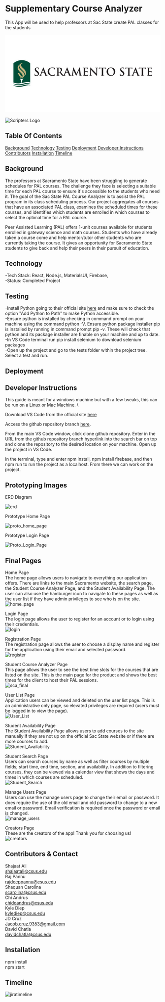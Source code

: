 # Supplementary Course Analyzer

This App will be used to help professors at Sac State create PAL classes for the students

![Sac State Logo](https://github.com/Jdcruz831/Supplementary-Course-Analyzer/blob/main/src/img/sacstatelogo.png)

![Scripters Logo](https://github.com/kdiep4/Supplementary-Course-Analyzer/blob/main/src/img/logo.png)

## Table Of Contents

[Background](#background)
[Technology](#technology)
[Testing](#testing)
[Deployment](#deployment)
[Developer Instructions](#developer-instructions)
[Contributors](#contributors)
[Installation](#installation)
[Timeline](#timeline)

## Background

The professors at Sacramento State have been struggling to generate schedules for PAL courses. The challenge they face is selecting a suitable time for each PAL course to ensure it's accessible to the students who need it. The goal of the Sac State PAL Course Analyzer is to assist the PAL program in its class scheduling process. Our project aggregates all courses that have an associated PAL class, examines the scheduled times for these courses, and identifies which students are enrolled in which courses to select the optimal time for a PAL course.

Peer Assisted Learning (PAL) offers 1-unit courses available for students enrolled in gateway science and math courses. Students who have already taken a course come and help mentor/tutor other students who are currently taking the course. It gives an opportunity for Sacramento State students to give back and help their peers in their pursuit of education.

## Technology

-Tech Stack: React, Node.js, MaterialsUI, Firebase,\
-Status: Completed Project

## Testing

-Install Python going to their official site [here](https://www.python.org/downloads/) and make sure to check the option "Add Python to Path" to make Python accessible.   \
-Ensure python is installed by checking in command prompt on your machine using the command python -V. Ensure python package installer pip is installed by running in command prompt pip -v. These will check that python and its package installer are finable on your machine and up to date.\
-In VS Code terminal run pip install selenium to download selenium packages\
-Open up the project and go to the tests folder within the project tree. Select a test and run.

## Deployment

## Developer Instructions
This guide is meant for a windows machine but with a few tweaks, this can be run on a Linux or Mac Machine.
\


Download VS Code from the official site [here](https://code.visualstudio.com/) 

Access the github repository branch [here](https://github.com/Jdcruz831/Supplementary-Course-Analyzer).

From the main VS Code window, click clone github repository. Enter in the URL from the github repository branch hyperlink into the search bar on top and clone the repository to the desired location on your machine. Open up the project in VS Code.

 In the terminal, type and enter npm install, npm install firebase, and then npm run to run the project as a localhost. From there we can work on the project. 

## Prototyping Images
ERD Diagram 

![erd](https://github.com/kdiep4/Supplementary-Course-Analyzer/blob/main/src/img/erd.png)

Prototype Home Page

![proto_home_page](https://github.com/kdiep4/Supplementary-Course-Analyzer/blob/main/src/img/proto_home_page.JPG)

Prototype Login Page

![Proto_Login_Page](https://github.com/kdiep4/Supplementary-Course-Analyzer/blob/main/src/img/Proto_Login_Page.png)

## Final Pages
Home Page\
The home page allows users to navigate to everything our application offers. There are links to the main Sacramento website, the search page, the Student Course Analyzer Page, and the Student Availability Page. The user can also use the hamburger icon to navigate to these pages as well as the user list if they have admin privileges to see who is on the site. \
![home_page](https://github.com/kdiep4/Supplementary-Course-Analyzer/blob/main/src/img/final_home.png)

Login Page\
The login page allows the user to register for an account or to login using their credentials.\
![login](https://github.com/kdiep4/Supplementary-Course-Analyzer/blob/main/src/img/Final_Login_Page.png)

Registration Page\
The registration page allows the user to choose a display name and register for the application using their email and selected password.\
![register](https://github.com/kdiep4/Supplementary-Course-Analyzer/blob/main/src/img/final_registration.png)

Student Course Analyzer Page\
This page allows the user to see the best time slots for the courses that are listed on the site. This is the main page for the product and shows the best times for the client to host their PAL sessions.\
![sca_final](https://github.com/kdiep4/Supplementary-Course-Analyzer/blob/main/src/img/sca_final.png)

User List Page\
Application users can be viewed and deleted on the user list page. This is an administrative only page, so elevated privileges are required (users must be logged in to view the page).\
![User_List](https://github.com/kdiep4/Supplementary-Course-Analyzer/blob/main/src/img/user_list.png)

Student Availability Page\
The Student Availability Page allows users to add courses to the site manually if they are not up on the official Sac State website or if there are more courses to add. \
![Student_Availability](https://github.com/kdiep4/Supplementary-Course-Analyzer/blob/main/src/img/student_availability.png)

Student Search Page\
Users can search courses by name as well as filter courses by multiple fields; start time, end time, section, and availability. In addition to filtering courses, they can be viewed via a calendar view that shows the days and times in which courses are scheduled.\
![Student_Search](https://github.com/kdiep4/Supplementary-Course-Analyzer/blob/main/src/img/student_search.png)

Manage Users Page\
Users can use the manage users page to change their email or password. It does require the use of the old email and old password to change to a new email or password. Email verification is required once the password or email is changed.\
![manage_users](https://github.com/kdiep4/Supplementary-Course-Analyzer/blob/main/src/img/manage_users.png)

Creators Page\
These are the creators of the app! Thank you for choosing us!\
![creators](https://github.com/kdiep4/Supplementary-Course-Analyzer/blob/main/src/img/creators.png)



## Contributors & Contact

Shajaat Ali\
shajaatali@csus.edu\
Raj Pannu\
rajdeeppannu@csus.edu\
Shaquan Carolina\
scarolina@csus.edu\
Chi Andrus\
chidoandrus@csus.edu\
Kyle Diep\
kylediep@csus.edu\
JD Cruz\
Jacob.cruz.9353@gmail.com \
David Chatla\
davidchatla@csus.edu

## Installation

npm install\
npm start

## Timeline

![jiratimeline](https://github.com/kdiep4/Supplementary-Course-Analyzer/blob/main/src/img/final_timeline.png)

